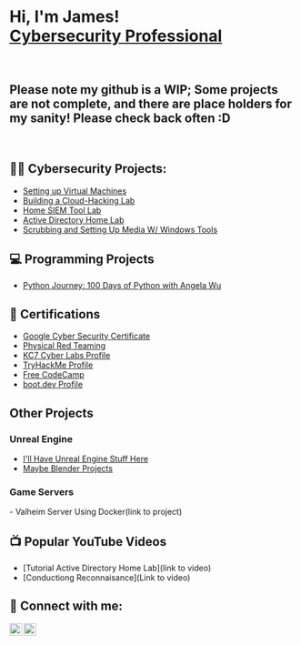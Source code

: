 <h1>Hi, I'm James! <br/><a href="https://www.linkedin.com/in/james-cooper-539261186/">Cybersecurity Professional</a></h1>
<br/>
<h2>Please note my github is a WIP; Some projects are not complete, and there are place holders for my sanity! Please check  back often :D</h2>
<br/>

<h2>👨‍💻 Cybersecurity Projects:</h2>

- [Setting up Virtual Machines](https://github.com/LuiyTheNinja/VirtualMachineTutorial)
- [Building a Cloud-Hacking Lab](https://github.com/LuiyTheNinja/Cloud_Hack_Lab)
- [Home SIEM Tool Lab](https://github.com/LuiyTheNinja/Home_SIEM_Tool/tree/main)
- [Active Directory Home Lab](https://github.com/LuiyTheNinja/ActiveDirectoryLab/blob/main/README.md)
- [Scrubbing and Setting Up Media W/ Windows Tools](https://github.com/LuiyTheNinja/diskpart-usage-windows)

<h2>💻 Programming Projects</h2>

- [Python Journey: 100 Days of Python with Angela Wu](https://github.com/LuiyTheNinja/Python-Journey-100-Days-of-Python-with-Angela-Wu)

<h2>📜 Certifications</h2>

- [Google Cyber Security Certificate](https://imgur.com/a/ccTeuxp)
- [Physical Red Teaming](https://imgur.com/QECL9QL)
- [KC7 Cyber Labs Profile](https://kc7cyber.com/profile/Luiy)
- [TryHackMe Profile](https://tryhackme.com/p/luiytheninja1993)
- [Free CodeCamp](https://www.freecodecamp.org/Luiy)
- [boot.dev Profile](https://www.boot.dev/u/ill-fatedspecial00)

<h2>  </h2>


<h2> Other Projects</h2>
<h3> Unreal Engine</h3>

- [I'll Have Unreal Engine Stuff Here](link)
- [Maybe Blender Projects]()

<h3> Game Servers</h3>
- Valheim Server Using Docker(link to project)

<h2>📺 Popular YouTube Videos</h2>

- [Tutorial Active Directory Home Lab](link to video)
- [Conductiong Reconnaisance](Link to video)


<h2> 🤳 Connect with me:</h2>

[<img align="left" alt="JamesCooper | LinkedIn" width="22px" src="https://cdn.jsdelivr.net/npm/simple-icons@v3/icons/linkedin.svg" />][linkedin]
[<img align="left" alt="JamesCooper | YouTube" width="22px" src="https://cdn.jsdelivr.net/npm/simple-icons@v3/icons/youtube.svg" />][youtube]

[youtube]: (url_to_youtube)
[linkedin]: https://www.linkedin.com/in/james-cooper-539261186/


<!--
**joshmadakor1/joshmadakor1** is a ✨ _special_ ✨ repository because its `README.md` (this file) appears on your GitHub profile.

Here are some ideas to get you started:

- 🔭 I’m currently working on ...
- 🌱 I’m currently learning ...
- 👯 I’m looking to collaborate on ...
- 🤔 I’m looking for help with ...
- 💬 Ask me about ...
- 📫 How to reach me: ...
- 😄 Pronouns: ...
- ⚡ Fun fact: ...
-->
